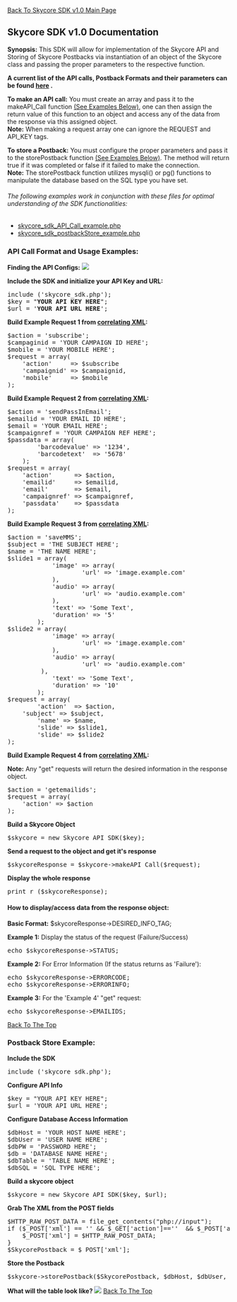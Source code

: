 <a name="DocTop"><a href="/1.0/README.md">Back To Skycore SDK v1.0 Main Page</a>

<h2>Skycore SDK v1.0 Documentation</h2>

<strong>Synopsis:</strong>
This SDK will allow for implementation of the Skycore API and Storing of Skycore Postbacks via instantiation of an object of the Skycore class and passing 
the proper parameters to the respective function.  

**A current list of the API calls, Postback Formats and their parameters can be found 
<a href="https://github.com/SkycoreMobile/API/blob/master/1.3/README.md">here</a> .**

<strong>To make an API call:</strong> You must create an array and pass it to the makeAPI_Call function [(See Examples Below)](#APICalls), one can then assign the return value of this function to an object and access any of the data from the response via this assigned object.<br>
<strong>Note:</strong> When making a request array one can ignore the REQUEST and API_KEY tags.

<strong>To store a Postback:</strong> You must configure the proper parameters and pass it to the storePostback function [(See Examples Below)](#PostbackStore).  The method will return true if it was completed 
or false if it failed to make the connection.  
<strong>Note:</strong> The storePostback function utilizes mysqli() or pg() functions to manipulate the database based on the SQL type you have set.

<h6>The following examples work in conjunction with these files for optimal understanding of the SDK functionalities:</h6>
<ul>
<li><a href="/1.0/source_code/skycore_sdk_API_Call_example.php">skycore_sdk_API_Call_example.php</a></li>
<li><a href="/1.0/source_code/skycore_sdk_postbackStore_example.php">skycore_sdk_postbackStore_example.php</a></li>
</ul>

<a name="APICalls"><h3>API Call Format and Usage Examples:</h3>

<strong>Finding the API Configs:</strong>
<img src='https://raw.github.com/ryan-allan/SDK/master/1.0/documentation/CantFindAPI_Configs.png'>

<strong>Include the SDK and initialize your API Key and URL:</strong>

<pre>
include ('skycore_sdk.php');
$key = "<strong>YOUR API KEY HERE</strong>";
$url = '<strong>YOUR API URL HERE</strong>';
</pre>

<strong>Build Example Request 1 from <a href="https://github.com/SkycoreMobile/API/blob/master/1.3/CONTENTS/METHODS/subscribe+unsubscribe.md">correlating XML</a>:</strong>

<pre>
$action = 'subscribe';
$campaginid = 'YOUR CAMPAIGN ID HERE';
$mobile = 'YOUR MOBILE HERE';
$request = array(
	'action'     => $subscribe
	'campaignid' => $campaignid,
	'mobile'     => $mobile
);
</pre>

<strong>Build Example Request 2 from <a href="https://github.com/SkycoreMobile/API/blob/master/1.3/CONTENTS/METHODS/sendPassInEmail.md">correlating XML</a>:</strong>
<pre>
$action = 'sendPassInEmail';
$emailid = 'YOUR EMAIL ID HERE';
$email = 'YOUR EMAIL HERE';
$campaignref = 'YOUR CAMPAIGN REF HERE';
$passdata = array(
		'barcodevalue' => '1234',
		'barcodetext'  => '5678'
	);
$request = array(
	'action'      => $action,
	'emailid'     => $emailid,
	'email'       => $email,
	'campaignref' => $campaignref,
	'passdata'    => $passdata
);
</pre>

<strong>Build Example Request 3 from <a href="https://github.com/SkycoreMobile/API/blob/master/1.3/CONTENTS/METHODS/saveMMS.md">correlating XML</a>:</strong>
<pre>
$action = 'saveMMS';
$subject = 'THE SUBJECT HERE';
$name = 'THE NAME HERE';
$slide1 = array(
        	'image' => array(
            		'url' => 'image.example.com'
        	),
        	'audio' => array(
            		'url' => 'audio.example.com'
        	),
        	'text' => 'Some Text',
        	'duration' => '5'
    	);
$slide2 = array(
        	'image' => array(
            		'url' => 'image.example.com'
        	),
        	'audio' => array(
            		'url' => 'audio.example.com'
		 ),
        	'text' => 'Some Text',
        	'duration' => '10'
    	);
$request = array(
    	'action'  => $action,
  	'subject' => $subject,
    	'name' => $name,
    	'slide' => $slide1,
    	'slide' => $slide2
);
</pre>

<strong>Build Example Request 4 from <a href="https://github.com/SkycoreMobile/API/blob/master/1.3/CONTENTS/METHODS/getEmailIds.md">correlating XML</a>:</strong><BR/>

<strong>Note:</strong> Any "get" requests will return the desired information in the response object.

<pre>
$action = 'getemailids';
$request = array(
	'action' => $action
);
</pre>	

<strong>Build a Skycore Object</strong>
<pre>
$skycore = new Skycore_API_SDK($key);
</pre>

<strong>Send a request to the object and get it's response</strong>
<pre>
$skycoreResponse = $skycore->makeAPI_Call($request);
</pre>

<strong>Display the whole response</strong>
<pre>
print_r ($skycoreResponse);
</pre>

<h4>How to display/access data from the response object:</h4>

<strong>Basic Format:</strong>
$skycoreResponse->DESIRED_INFO_TAG;

<strong>Example 1:</strong>
Display the status of the request (Failure/Success)
<pre>
echo $skycoreResponse->STATUS;
</pre>

<strong>Example 2:</strong>
For Error Information (If the status returns as 'Failure'):
<pre>
echo $skycoreResponse->ERRORCODE;
echo $skycoreResponse->ERRORINFO;
</pre>

<strong>Example 3:</strong>
For the 'Example 4' "get" request:
<pre>
echo $skycoreResponse->EMAILIDS;
</pre>

[Back To The Top](#DocTop)

<a name="PostbackStore"><h3>Postback Store Example:</h3>
<strong>Include the SDK</strong>
<pre>
include ('skycore_sdk.php');
</pre>

<strong>Configure API Info</strong>  
<pre>
$key = "YOUR API KEY HERE";
$url = 'YOUR API URL HERE';  
</pre>

<strong>Configure Database Access Information</strong>
<pre>
$dbHost = 'YOUR HOST NAME HERE';
$dbUser = 'USER NAME HERE';
$dbPW = 'PASSWORD HERE';
$db = 'DATABASE NAME HERE';
$dbTable = 'TABLE NAME HERE';
$dbSQL = 'SQL TYPE HERE';
</pre>

<strong>Build a skycore object</strong>
<pre>
$skycore = new Skycore_API_SDK($key, $url);
</pre>

<strong>Grab The XML from the POST fields</strong>
<pre>
$HTTP_RAW_POST_DATA = file_get_contents("php://input");
if ($_POST['xml'] == '' && $_GET['action']==''  && $_POST['action']=='' && $HTTP_RAW_POST_DATA!='')	{
	$_POST['xml'] = $HTTP_RAW_POST_DATA;
}
$SkycorePostback = $_POST['xml'];
</pre>
<strong>Store the Postback</strong>
<pre>
$skycore->storePostback($SkycorePostback, $dbHost, $dbUser, $dbPW, $db, $dbTable, $dbSQL);
</pre>

<strong>What will the table look like?</strong>
<img src='https://raw.github.com/ryan-allan/SDK/master/1.0/documentation/DB_Example.png'>
[Back To The Top](#DocTop)
